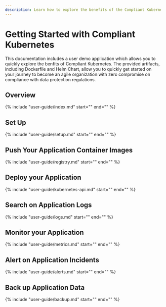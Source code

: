```yaml
---
description: Learn how to explore the benefits of the Compliant Kubernetes platform, helping you reach compliance targets as well as agile software development.
---
```


# Getting Started with Compliant Kubernetes

This documentation includes a user demo application which allows you to quickly explore the benfits of Compliant Kubernetes. The provided artifacts, including Dockerfile and Helm Chart, allow you to quickly get started on your journey to become an agile organization with zero compromise on compliance with data protection regulations.

## Overview

{%
    include "user-guide/index.md"
    start="<!--user-demo-overview-start-->"
    end="<!--user-demo-overview-end-->"
%}

## Set Up

{%
    include "user-guide/setup.md"
    start="<!--user-demo-setup-start-->"
    end="<!--user-demo-setup-end-->"
%}


## Push Your Application Container Images

{%
    include "user-guide/registry.md"
    start="<!--user-demo-registry-start-->"
    end="<!--user-demo-registry-end-->"
%}

## Deploy your Application

{%
    include "user-guide/kubernetes-api.md"
    start="<!--user-demo-kubernetes-api-start-->"
    end="<!--user-demo-kubernetes-api-end-->"
%}

## Search on Application Logs

{%
    include "user-guide/logs.md"
    start="<!--user-demo-logs-start-->"
    end="<!--user-demo-logs-end-->"
%}

## Monitor your Application

{%
    include "user-guide/metrics.md"
    start="<!--user-demo-metrics-start-->"
    end="<!--user-demo-metrics-end-->"
%}

## Alert on Application Incidents

{%
    include "user-guide/alerts.md"
    start="<!--user-demo-alerts-start-->"
    end="<!--user-demo-alerts-end-->"
%}

## Back up Application Data

{%
    include "user-guide/backup.md"
    start="<!--user-demo-backup-start-->"
    end="<!--user-demo-backup-end-->"
%}
